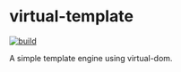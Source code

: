 virtual-template
=============================
[![build](https://circleci.com/gh/livoras/virtual-template/tree/dsl.png?style=shield)](https://circleci.com/gh/livoras/virtual-template) 

A simple template engine using virtual-dom.
